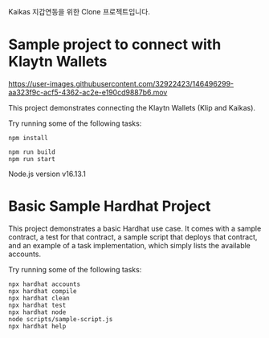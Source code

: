 Kaikas 지갑연동을 위한 Clone 프로젝트입니다.


# Sample project to connect with Klaytn Wallets

https://user-images.githubusercontent.com/32922423/146496299-aa323f9c-acf5-4362-ac2e-e190cd9887b6.mov

This project demonstrates connecting the Klaytn Wallets (Klip and Kaikas).

Try running some of the following tasks:

```shell
npm install

npm run build
npm run start
```

Node.js version v16.13.1

# Basic Sample Hardhat Project

This project demonstrates a basic Hardhat use case. It comes with a sample contract, a test for that contract, a sample script that deploys that contract, and an example of a task implementation, which simply lists the available accounts.

Try running some of the following tasks:

```shell
npx hardhat accounts
npx hardhat compile
npx hardhat clean
npx hardhat test
npx hardhat node
node scripts/sample-script.js
npx hardhat help
```
